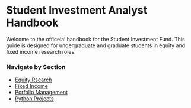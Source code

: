 # Student Investment Analyst Handbook

Welcome to the officeial handbook for the Student Investment Fund. This guide is designed for undergraduate and graduate students in equity and fixed income research roles.

### Navigate by Section
- [Equity Rsearch](equity/)
- [Fixed Income](fixed-income/)
- [Porfolio Management](porfolio-management/)
- [Python Projects](python-projects/)

